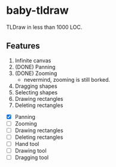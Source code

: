 # baby-tldraw

TLDraw in less than 1000 LOC.

## Features

1. Infinite canvas
2. (DONE) Panning
3. (DONE) Zooming
    - nevermind, zooming is still borked.
4. Dragging shapes 
5. Selecting shapes
6. Drawing rectangles
7. Deleting rectangles


- [x] Panning
- [ ] Zooming
- [ ] Drawing rectangles
- [ ] Deleting rectangles
- [ ] Hand tool
- [ ] Drawing tool
- [ ] Dragging tool